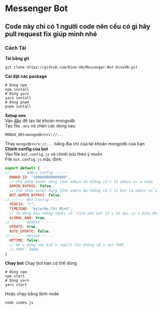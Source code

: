 # Messenger Bot
## Code này chỉ có 1 người code nên cếu có gì hãy pull request fix giúp mình nhé
### Cách Tải
**Tải bằng git**
```
git clone https://github.com/Dino-VN/Messenger-Bot-DinoVN.git
```
**Cài đặt các package**
```
# Dùng npm
npm install
# Dùng yarn
yarn install
# Dùng pnpm
pnpm install
```
**Setup env**\
Vào [đây](https://www.mongodb.com/) để tạo tài khoản mongodb\
Tạo file `.env` và chèn các dòng sau:
```
MONGO_URI=mongodb+srv://... 
```
Thay `mongodb+srv://...` bằng địa chỉ của tài khoản mongodb của bạn
**Chỉnh config của bot**\
Vào file `bot.config.js` và chỉnh sửa theo ý muốn\
File `bot.config.js` mặc định:
```js
export default {
// ------ Admin Config ------
  OWNER_ID: "100000000000000",
  // Cho phép owner dùng lệnh admin mà không cần là admin của nhóm
  ADMIN_BYPASS: false,
  // Cho phép owner dùng lệnh admin mà không cần là bot là admin của nhóm
  BOT_ADMIN_BYPASS: false,
// ------ Bot Config------
  PERFIX: "!",
  TIMEZONE: "Asia/Ho_Chi_Minh",
  // Tự động ban những người cố tình phá bot lấy từ api của Dino Bot (Đồng bộ ban với bot Dino Bot)
  GLOBAL_BAN: true,
// ------ Update ------
  UPDATE: true,
  AUTO_UPDATE: false,
// ------ Uptime ------
  UPTIME: false,
  // Nếu dùng như kiểu replit thì không cần set PORT
  // PORT: 3000,
}
```
**Chạy bot**
Chạy bot bạn có thể dùng
```
# Dùng npm
npm start
# Dùng yarn
yarn start
```
Hoặc chạy bằng lệnh node
```
node index.js
```
